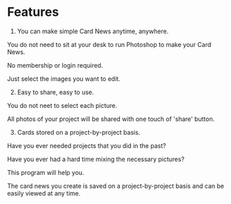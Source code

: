 # Features

1. You can make simple Card News anytime, anywhere.


You do not need to sit at your desk to run Photoshop to make your Card News.


No membership or login required.


Just select the images you want to edit.

2. Easy to share, easy to use.


You do not neet to select each picture.


All photos of your project will be shared with one touch of 'share' button.


3. Cards stored on a project-by-project basis.


Have you ever needed projects that you did in the past?


Have you ever had a hard time mixing the necessary pictures?


This program will help you.


The card news you create is saved on a project-by-project basis and can be easily viewed at any time.
